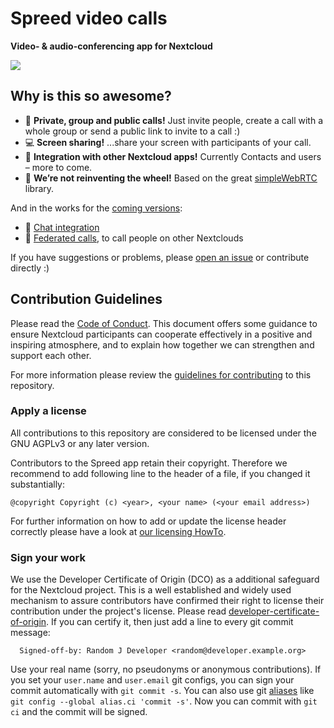 # Spreed video calls

**Video- & audio-conferencing app for Nextcloud**

![](https://raw.githubusercontent.com/nextcloud/spreed/master/docs/spreed-in-action.png)

## Why is this so awesome?

* :busts_in_silhouette: **Private, group and public calls!** Just invite people, create a call with a whole group or send a public link to invite to a call :)
* :computer: **Screen sharing!** ...share your screen with participants of your call.
* :rocket: **Integration with other Nextcloud apps!** Currently Contacts and users – more to come.
* :see_no_evil: **We’re not reinventing the wheel!** Based on the great [simpleWebRTC](https://simplewebrtc.com/) library.

And in the works for the [coming versions](https://github.com/nextcloud/spreed/milestones/):
* :speech_balloon: [Chat integration](https://github.com/nextcloud/spreed/issues/35)
* :raising_hand: [Federated calls](https://github.com/nextcloud/spreed/issues/21), to call people on other Nextclouds

If you have suggestions or problems, please [open an issue](https://github.com/nextcloud/spreed/issues) or contribute directly :)

## Contribution Guidelines

Please read the [Code of Conduct](https://nextcloud.com/community/code-of-conduct/). This document offers some guidance to ensure Nextcloud participants can cooperate effectively in a positive and inspiring atmosphere, and to explain how together we can strengthen and support each other.

For more information please review the [guidelines for contributing](https://github.com/nextcloud/server/blob/master/CONTRIBUTING.md) to this repository.

### Apply a license

All contributions to this repository are considered to be licensed under
the GNU AGPLv3 or any later version.

Contributors to the Spreed app retain their copyright. Therefore we recommend
to add following line to the header of a file, if you changed it substantially:

```
@copyright Copyright (c) <year>, <your name> (<your email address>)
```

For further information on how to add or update the license header correctly please have a look at [our licensing HowTo][applyalicense].

### Sign your work

We use the Developer Certificate of Origin (DCO) as a additional safeguard
for the Nextcloud project. This is a well established and widely used
mechanism to assure contributors have confirmed their right to license
their contribution under the project's license.
Please read [developer-certificate-of-origin][dcofile].
If you can certify it, then just add a line to every git commit message:

````
  Signed-off-by: Random J Developer <random@developer.example.org>
````

Use your real name (sorry, no pseudonyms or anonymous contributions).
If you set your `user.name` and `user.email` git configs, you can sign your
commit automatically with `git commit -s`. You can also use git [aliases](https://git-scm.com/book/tr/v2/Git-Basics-Git-Aliases)
like `git config --global alias.ci 'commit -s'`. Now you can commit with
`git ci` and the commit will be signed.

[dcofile]: https://github.com/nextcloud/server/blob/master/contribute/developer-certificate-of-origin
[applyalicense]: https://github.com/nextcloud/server/blob/master/contribute/HowToApplyALicense.md
